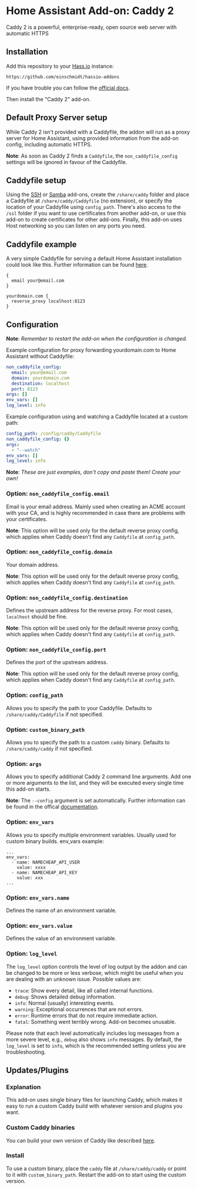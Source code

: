# Home Assistant Add-on: Caddy 2

Caddy 2 is a powerful, enterprise-ready, open source web server with automatic HTTPS

## Installation

Add this repository to your [Hass.io](https://home-assistant.io/hassio/) instance:

`https://github.com/einschmidt/hassio-addons`

If you have trouble you can follow the [official docs](https://home-assistant.io/hassio/installing_third_party_addons/).

Then install the "Caddy 2" add-on.

## Default Proxy Server setup

While Caddy 2 isn't provided with a Caddyfile, the addon will run as a proxy server for Home Assistant,
using provided information from the add-on config, including automatic HTTPS.

**Note**: As soon as Caddy 2 finds a `Caddyfile`, the `non_caddyfile_config` settings will be ignored
in favour of the Caddyfile.

## Caddyfile setup

Using the [SSH][ssh] or [Samba][samba] add-ons, create the `/share/caddy` folder and
place a Caddyfile at `/share/caddy/Caddyfile` (no extension), or specify the location
of your Caddyfile using `config_path`. There's also access to the `/ssl` folder if you
want to use certificates from another add-on, or use this add-on to create certificates
for other add-ons. Finally, this add-on uses Host networking so you can listen on any
ports you need.

## Caddyfile example

A very simple Caddyfile for serving a default Home Assistant installation could look like this.
Further information can be found [here](https://caddyserver.com/docs/caddyfile).

```
{
  email your@email.com
}

yourdomain.com {
  reverse_proxy localhost:8123
}
```

## Configuration

**Note**: _Remember to restart the add-on when the configuration is changed._

Example configuration for proxy forwarding yourdomain.com to Home Assistant
without Caddyfile:

```yaml
non_caddyfile_config:
  email: your@email.com
  domain: yourdomain.com
  destination: localhost
  port: 8123
args: []
env_vars: []
log_level: info
```

Example configuration using and watching a Caddyfile located at a custom path:

```yaml
config_path: /config/caddy/Caddyfile
non_caddyfile_config: {}
args:
  - "--watch"
env_vars: []
log_level: info
```

**Note**: _These are just examples, don't copy and paste them! Create your own!_

### Option: `non_caddyfile_config.email`

Email is your email address. Mainly used when creating an ACME account with your CA, and is highly recommended in case there are problems with your certificates.

**Note**: This option will be used only for the default reverse proxy config, which applies when Caddy doesn't find any `Caddyfile` at `config_path`.

### Option: `non_caddyfile_config.domain`

Your domain address.

**Note**: This option will be used only for the default reverse proxy config, which applies when Caddy doesn't find any `Caddyfile` at `config_path`.

### Option: `non_caddyfile_config.destination`

Defines the upstream address for the reverse proxy. For most cases, `localhost` should be fine.

**Note**: This option will be used only for the default reverse proxy config, which applies when Caddy doesn't find any `Caddyfile` at `config_path`.

### Option: `non_caddyfile_config.port`

Defines the port of the upstream address.

**Note**: This option will be used only for the default reverse proxy config, which applies when Caddy doesn't find any `Caddyfile` at `config_path`.

### Option: `config_path`

Allows you to specify the path to your Caddyfile. Defaults to `/share/caddy/Caddyfile` if not specified.

### Option: `custom_binary_path`

Allows you to specify the path to a custom `caddy` binary. Defaults to `/share/caddy/caddy` if not specified.

### Option: `args`

Allows you to specify additional Caddy 2 command line arguments.
Add one or more arguments to the list, and they will be executed every single time this add-on starts.

**Note**: The `--config` argument is set automatically. Further information can be found in the offical [documentation](https://caddyserver.com/docs/command-line#caddy-run).

### Option: `env_vars`

Allows you to specify multiple environment variables. Usually used for custom binary builds.
env_vars example:

```
...
env_vars:
  - name: NAMECHEAP_API_USER
    value: xxxx
  - name: NAMECHEAP_API_KEY
    value: xxx
...
```

### Option: `env_vars.name`

Defines the name of an environment variable.

### Option: `env_vars.value`

Defines the value of an environment variable.

### Option: `log_level`

The `log_level` option controls the level of log output by the addon and can
be changed to be more or less verbose, which might be useful when you are
dealing with an unknown issue. Possible values are:

- `trace`: Show every detail, like all called internal functions.
- `debug`: Shows detailed debug information.
- `info`: Normal (usually) interesting events.
- `warning`: Exceptional occurrences that are not errors.
- `error`: Runtime errors that do not require immediate action.
- `fatal`: Something went terribly wrong. Add-on becomes unusable.

Please note that each level automatically includes log messages from a
more severe level, e.g., `debug` also shows `info` messages. By default,
the `log_level` is set to `info`, which is the recommended setting unless
you are troubleshooting.

## Updates/Plugins

### Explanation

This add-on uses single binary files for launching Caddy, which makes it easy to run a custom Caddy build with whatever version and plugins you want.

### Custom Caddy binaries

You can build your own version of Caddy like described [here](https://caddyserver.com/docs/build#xcaddy).

### Install

To use a custom binary, place the `caddy` file at `/share/caddy/caddy` or point to it with `custom_binary_path`. Restart the add-on to start using the custom version.

[ssh]: https://home-assistant.io/addons/ssh/
[samba]: https://home-assistant.io/addons/samba/
